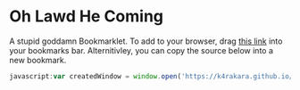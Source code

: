 # Oh Lawd He Coming

A stupid goddamn Bookmarklet.
To add to your browser, drag [this link] into your bookmarks bar.
Alternitivley, you can copy the source below into a new bookmark.

```JavaScript
javascript:var createdWindow = window.open('https://k4rakara.github.io/ohLawdHeComing/index.html','','width = 100, height = 100');
```

[this link]: <javascript:var createdWindow = window.open('https://k4rakara.github.io/ohLawdHeComing/index.html','','width = 100, height = 100');>
